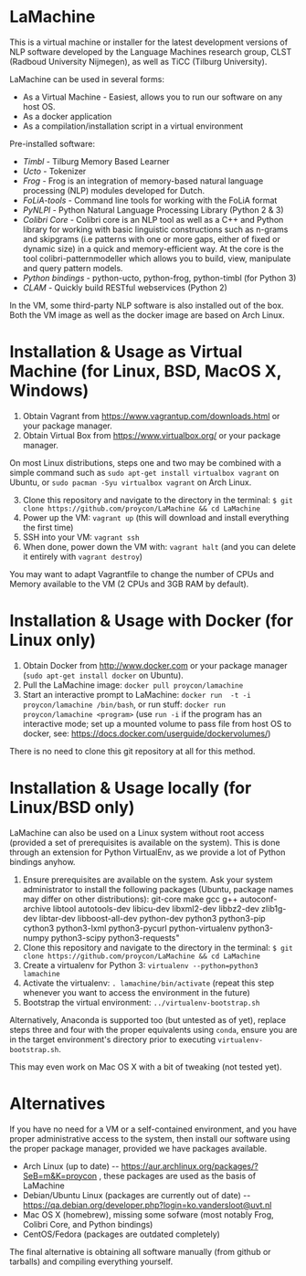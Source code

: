 LaMachine
===========

This is a virtual machine or installer for the latest development versions of
NLP software developed by the Language Machines research group,  CLST (Radboud
University Nijmegen), as well as TiCC (Tilburg University). 

LaMachine can be used in several forms:
 * As a Virtual Machine - Easiest, allows you to run our software on any host OS. 
 * As a docker application
 * As a compilation/installation script in a virtual environment 

Pre-installed software:
- *Timbl* - Tilburg Memory Based Learner
- *Ucto* - Tokenizer
- *Frog* - Frog is an integration of memory-based natural language processing (NLP) modules developed for Dutch.
- *FoLiA-tools* - Command line tools for working with the FoLiA format
- *PyNLPl* - Python Natural Language Processing Library (Python 2 & 3)
- *Colibri Core* - Colibri core is an NLP tool as well as a C++ and Python library for working
  with basic linguistic constructions such as n-grams and skipgrams (i.e patterns
  with one or more gaps, either of fixed or dynamic size) in a quick and
  memory-efficient way. At the core is the tool colibri-patternmodeller which
  allows you to build, view, manipulate and query pattern models.
- *Python bindings* - python-ucto, python-frog, python-timbl (for Python 3)
- *CLAM* - Quickly build RESTful webservices (Python 2)

In the VM, some third-party NLP software is also installed out of the box. Both
the VM image as well as the docker image are based on Arch Linux.

Installation & Usage as Virtual Machine (for Linux, BSD, MacOS X, Windows)
=========================================================================

1. Obtain Vagrant from https://www.vagrantup.com/downloads.html or your package manager.
2. Obtain Virtual Box from https://www.virtualbox.org/ or your package manager.

On most Linux distributions, steps one and two may be combined with a simple command such as
``sudo apt-get install virtualbox vagrant`` on Ubuntu, or ``sudo pacman -Syu virtualbox vagrant`` on Arch Linux.

3. Clone this repository and navigate to the directory in the terminal: ``$ git clone https://github.com/proycon/LaMachine && cd LaMachine`` 
4. Power up the VM: ``vagrant up`` (this will download and install everything
the first time)
5. SSH into your VM: ``vagrant ssh``
6. When done, power down the VM with: ``vagrant halt`` (and you can delete it entirely with ``vagrant destroy``)

You may want to adapt Vagrantfile to change the number of CPUs and Memory
available to the VM (2 CPUs and 3GB RAM by default).


Installation & Usage with Docker (for Linux only)
===============================================

1. Obtain Docker from http://www.docker.com or your package manager (``sudo apt-get install docker`` on Ubuntu).
2. Pull the LaMachine image: ``docker pull proycon/lamachine``
3. Start an interactive prompt to LaMachine: ``docker run  -t -i proycon/lamachine /bin/bash``, or run stuff: ``docker run proycon/lamachine <program>``  (use ``run -i`` if the program has an interactive mode; set up a mounted volume to pass file from host OS to docker, see: https://docs.docker.com/userguide/dockervolumes/)

There is no need to clone this git repository at all for this method.

Installation & Usage locally (for Linux/BSD only)
==============================================

LaMachine can also be used on a Linux system without root access (provided a
set of prerequisites is available on the system). This is done through an
extension for Python VirtualEnv, as we provide a lot of Python bindings anyhow.

1. Ensure prerequisites are available on the system. Ask your system
   administrator to install the following packages (Ubuntu, package names may
   differ on other distributions): git-core make gcc g++ autoconf-archive libtool autotools-dev libicu-dev libxml2-dev libbz2-dev zlib1g-dev libtar-dev libboost-all-dev python-dev python3 python3-pip cython3 python3-lxml python3-pycurl python-virtualenv python3-numpy python3-scipy python3-requests"
2. Clone this repository and navigate to the directory in the terminal: ``$ git clone https://github.com/proycon/LaMachine && cd LaMachine`` 
3. Create a virtualenv for Python 3: ``virtualenv --python=python3 lamachine``
4. Activate the virtualenv: ``. lamachine/bin/activate``  (repeat this step whenever you want to access the environment in the future)
5. Bootstrap the virtual environment: ``../virtualenv-bootstrap.sh``

Alternatively, Anaconda is supported too (but untested as of yet), replace
steps three and four with the proper equivalents using ``conda``, ensure you are in the
target environment's directory prior to executing
``virtualenv-bootstrap.sh``. 

This may even work on Mac OS X with a bit of tweaking (not tested yet).
 
Alternatives
====================

If you have no need for a VM or a self-contained environment, and you have proper
administrative access to the system, then install our software using the proper
package manager, provided we have packages available.

* Arch Linux (up to date) -- https://aur.archlinux.org/packages/?SeB=m&K=proycon , these packages are used as the basis of LaMachine
* Debian/Ubuntu Linux (packages are currently out of date) -- https://qa.debian.org/developer.php?login=ko.vandersloot@uvt.nl
* Mac OS X (homebrew), missing some sofware (most notably Frog, Colibri Core, and Python bindings)
* CentOS/Fedora (packages are outdated completely)

The final alternative is obtaining all software manually (from github or
tarballs) and compiling everything yourself.
